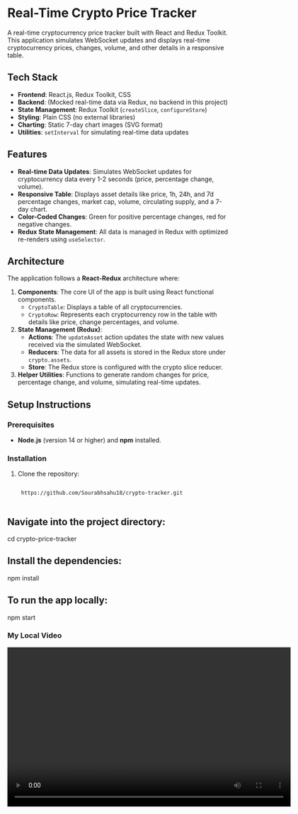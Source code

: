 

# Real-Time Crypto Price Tracker

A real-time cryptocurrency price tracker built with React and Redux Toolkit. This application simulates WebSocket updates and displays real-time cryptocurrency prices, changes, volume, and other details in a responsive table.

## Tech Stack

- **Frontend**: React.js, Redux Toolkit, CSS
- **Backend**: (Mocked real-time data via Redux, no backend in this project)
- **State Management**: Redux Toolkit (`createSlice`, `configureStore`)
- **Styling**: Plain CSS (no external libraries)
- **Charting**: Static 7-day chart images (SVG format)
- **Utilities**: `setInterval` for simulating real-time data updates

## Features

- **Real-time Data Updates**: Simulates WebSocket updates for cryptocurrency data every 1-2 seconds (price, percentage change, volume).
- **Responsive Table**: Displays asset details like price, 1h, 24h, and 7d percentage changes, market cap, volume, circulating supply, and a 7-day chart.
- **Color-Coded Changes**: Green for positive percentage changes, red for negative changes.
- **Redux State Management**: All data is managed in Redux with optimized re-renders using `useSelector`.

## Architecture

The application follows a **React-Redux** architecture where:

1. **Components**: The core UI of the app is built using React functional components.
   - `CryptoTable`: Displays a table of all cryptocurrencies.
   - `CryptoRow`: Represents each cryptocurrency row in the table with details like price, change percentages, and volume.
2. **State Management (Redux)**: 
   - **Actions**: The `updateAsset` action updates the state with new values received via the simulated WebSocket.
   - **Reducers**: The data for all assets is stored in the Redux store under `crypto.assets`.
   - **Store**: The Redux store is configured with the crypto slice reducer.
3. **Helper Utilities**: Functions to generate random changes for price, percentage change, and volume, simulating real-time updates.

## Setup Instructions

### Prerequisites

- **Node.js** (version 14 or higher) and **npm**  installed.

### Installation

1. Clone the repository:

   ```bash
   
    https://github.com/Sourabhsahu18/crypto-tracker.git
  


## Navigate into the project directory:

cd crypto-price-tracker

## Install the dependencies:

npm install

## To run the app locally:

npm start





### My Local Video

<video width="640" height="360" controls>
  <source src="src/assets/Demo_Gif.gif" type="gif/mp4">

</video>